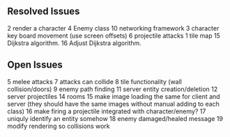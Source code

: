 ## Resolved Issues ##
2 render a character
4 Enemy class
10 networking framework
3 character key board movement (use screen offsets)
6 projectile attacks
1 tile map
15 Dijkstra algorithm.
16 Adjust Dijkstra algorithm.


## Open Issues ##
5 melee attacks
7 attacks can collide
8 tile functionality (wall collision/doors)
9 enemy path finding
11 server entity creation/deletion
12 server projectiles
14 rooms
15 make image loading the same for client and server (they should have the same images without manual adding to each class)
16 make firing a projectile integrated with character/enemy?
17 uniquly identify an entity somehow
18 enemy damaged/healed message
19 modify rendering so collisions work


